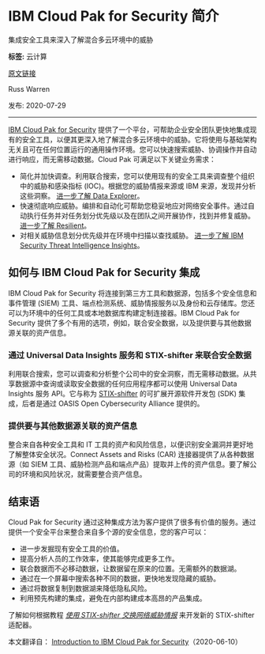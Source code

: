 # IBM Cloud Pak for Security 简介
集成安全工具来深入了解混合多云环境中的威胁

**标签:** 云计算

[原文链接](https://developer.ibm.com/zh/articles/introduction-to-ibm-cloud-pak-for-security/)

Russ Warren

发布: 2020-07-29

* * *

[IBM Cloud Pak for Security](https://www.ibm.com/cn-zh/products/cloud-pak-for-security) 提供了一个平台，可帮助企业安全团队更快地集成现有的安全工具，以便其更深入地了解混合多云环境中的威胁。它将使用与基础架构无关且可在任何位置运行的通用操作环境。您可以快速搜索威胁、协调操作并自动进行响应，而无需移动数据。Cloud Pak 可满足以下关键业务需求：

- 简化并加快调查。利用联合搜索，您可以使用现有的安全工具来调查整个组织中的威胁和感染指标 (IOC)。根据您的威胁情报来源或 IBM 来源，发现并分析这些洞察。 [进一步了解 Data Explorer](https://www.ibm.com/cn-zh/products/cloud-pak-for-security/data-explorer)。
- 快速彻底响应威胁。编排和自动化可帮助您稳妥地应对网络安全事件。通过自动执行任务并对任务划分优先级以及在团队之间开展协作，找到并修复威胁。 [进一步了解 Resilient](https://www.ibm.com/cn-zh/products/cloud-pak-for-security/resilient)。
- 对相关威胁信息划分优先级并在环境中扫描以查找威胁。 [进一步了解 IBM Security Threat Intelligence Insights](https://www.ibm.com/cn-zh/products/cloud-pak-for-security/threat-intelligence-insights)。

## 如何与 IBM Cloud Pak for Security 集成

IBM Cloud Pak for Security 将连接到第三方工具和数据源，包括多个安全信息和事件管理 (SIEM) 工具、端点检测系统、威胁情报服务以及身份和云存储库。您还可以为环境中的任何工具或本地数据库构建定制连接器。IBM Cloud Pak for Security 提供了多个有用的选项，例如，联合安全数据，以及提供要与其他数据源关联的资产信息。

### 通过 Universal Data Insights 服务和 STIX-shifter 来联合安全数据

利用联合搜索，您可以调查和分析整个公司中的安全洞察，而无需移动数据。从共享数据源中查询或读取安全数据的任何应用程序都可以使用 Universal Data Insights 服务 API。它与称为 [STIX-shifter](https://developer.ibm.com/technologies/security/projects/stix-shifter/) 的可扩展开源软件开发包 (SDK) 集成，后者是通过 OASIS Open Cybersecurity Alliance 提供的。

### 提供要与其他数据源关联的资产信息

整合来自各种安全工具和 IT 工具的资产和风险信息，以便识别安全漏洞并更好地了解整体安全状况。Connect Assets and Risks (CAR) 连接器提供了从各种数据源（如 SIEM 工具、威胁检测产品和端点产品）提取并上传的资产信息。要了解公司的环境和风险状况，就需要整合资产信息。

## 结束语

Cloud Pak for Security 通过这种集成方法为客户提供了很多有价值的服务。通过提供一个安全平台来整合来自多个源的安全信息，您的客户可以：

- 进一步发掘现有安全工具的价值。
- 提高分析人员的工作效率，使其能够完成更多工作。
- 联合数据而不必移动数据，让数据留在原来的位置。无需额外的数据湖。
- 通过在一个屏幕中搜索各种不同的数据，更快地发现隐藏的威胁。
- 通过将数据复制到数据湖来降低隐私风险。
- 利用预先构建的集成，避免在内部构建成本高昂的产品集成。

了解如何根据教程 _[使用 STIX-shifter 交换网络威胁情报](https://developer.ibm.com/tutorials/exchange-cyber-threat-intelligence-with-stix-shifter/)_ 来开发新的 STIX-shifter 适配器。

本文翻译自： [Introduction to IBM Cloud Pak for Security](https://developer.ibm.com/articles/introduction-to-ibm-cloud-pak-for-security/)（2020-06-10）